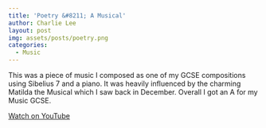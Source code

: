 ```yaml
---
title: 'Poetry &#8211; A Musical'
author: Charlie Lee
layout: post
img: assets/posts/poetry.png
categories:
  - Music
---
```

This was a piece of music I composed as one of my GCSE compositions using Sibelius 7 and a piano. It was heavily influenced by the charming Matilda the Musical which I saw back in December. Overall I got an A for my Music GCSE.
  
[Watch on YouTube](https://www.youtube.com/watch?v=xqH557FW4I8)